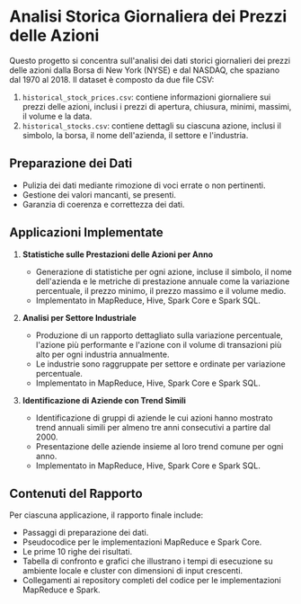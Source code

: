 # Analisi Storica Giornaliera dei Prezzi delle Azioni

Questo progetto si concentra sull'analisi dei dati storici giornalieri dei prezzi delle azioni dalla Borsa di New York (NYSE) e dal NASDAQ, che spaziano dal 1970 al 2018. Il dataset è composto da due file CSV:

1. `historical_stock_prices.csv`: contiene informazioni giornaliere sui prezzi delle azioni, inclusi i prezzi di apertura, chiusura, minimi, massimi, il volume e la data.
2. `historical_stocks.csv`: contiene dettagli su ciascuna azione, inclusi il simbolo, la borsa, il nome dell'azienda, il settore e l'industria.

## Preparazione dei Dati
- Pulizia dei dati mediante rimozione di voci errate o non pertinenti.
- Gestione dei valori mancanti, se presenti.
- Garanzia di coerenza e correttezza dei dati.

## Applicazioni Implementate
1. **Statistiche sulle Prestazioni delle Azioni per Anno**
   - Generazione di statistiche per ogni azione, incluse il simbolo, il nome dell'azienda e le metriche di prestazione annuale come la variazione percentuale, il prezzo minimo, il prezzo massimo e il volume medio.
   - Implementato in MapReduce, Hive, Spark Core e Spark SQL.

2. **Analisi per Settore Industriale**
   - Produzione di un rapporto dettagliato sulla variazione percentuale, l'azione più performante e l'azione con il volume di transazioni più alto per ogni industria annualmente.
   - Le industrie sono raggruppate per settore e ordinate per variazione percentuale.
   - Implementato in MapReduce, Hive, Spark Core e Spark SQL.

3. **Identificazione di Aziende con Trend Simili**
   - Identificazione di gruppi di aziende le cui azioni hanno mostrato trend annuali simili per almeno tre anni consecutivi a partire dal 2000.
   - Presentazione delle aziende insieme al loro trend comune per ogni anno.
   - Implementato in MapReduce, Hive, Spark Core e Spark SQL.

## Contenuti del Rapporto
Per ciascuna applicazione, il rapporto finale include:
- Passaggi di preparazione dei dati.
- Pseudocodice per le implementazioni MapReduce e Spark Core.
- Le prime 10 righe dei risultati.
- Tabella di confronto e grafici che illustrano i tempi di esecuzione su ambiente locale e cluster con dimensioni di input crescenti.
- Collegamenti ai repository completi del codice per le implementazioni MapReduce e Spark.
